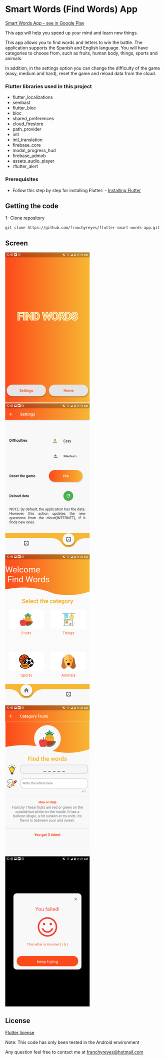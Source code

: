 # Smart Words (Find Words) App

[Smart Words App - see in Google Play](https://play.google.com/store/apps/details?id=com.fjr.findwords)

This app will help you speed up your mind and learn new things.

This app allows you to find words and letters to win the battle.
The application supports the Spanish and English language.
You will have categories to choose from, such as fruits, human body, things, sports and animals.

In addition, in the settings option you can change the difficulty of the game (easy, medium and hard), reset the game and reload data from the cloud.

### Flutter libraries used in this project
* flutter_localizations
* sembast
* flutter_bloc
* bloc
* shared_preferences
* cloud_firestore
* path_provider
* intl
* intl_translation
* firebase_core
* modal_progress_hud
* firebase_admob
* assets_audio_player
* rflutter_alert

### Prerequisites
* Follow this step by step for installing Flutter: - [Installing Flutter](https://flutter.dev/docs/get-started/install)

## Getting the code

1- Clone repository

```
git clone https://github.com/franchyreyes/flutter-smart-words-app.git
```

## Screen

<img src="images/Screenshot_20201215-111943.png" width="270" height="480" />
<img src="images/Screenshot_20201215-111954.png" width="270" height="480" />
<img src="images/Screenshot_20201215-112012.png" width="270" height="480" />
<img src="images/Screenshot_20201215-112036.png" width="270" height="480" />
<img src="images/Screenshot_20201215-112111.png" width="270" height="480" />


## License

[Flutter license](https://github.com/flutter/flutter/blob/master/LICENSE)

Note: This code has only been tested in the Android environment

Any question feel free to contact me at franchyreyes@hotmail.com


